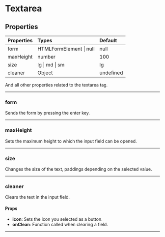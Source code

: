 # Textarea

## Properties

| Properties | Types                   | Default   |
|------------|:------------------------|:----------|
| form       | HTMLFormElement \| null | null      |
| maxHeight  | number                  | 100       |
| size       | lg \| md \| sm          | lg        |
| cleaner    | Object | undefined      | undefined |

And all other properties related to the textarea tag.

---

### form

Sends the form by pressing the enter key.

---

### maxHeight

Sets the maximum height to which the input field can be opened.

---

### size

Changes the size of the text, paddings depending on the selected value.

---

### cleaner

Clears the text in the input field.

#### Props

- **icon**: Sets the icon you selected as a button.
- **onClean**: Function called when clearing a field.

---

